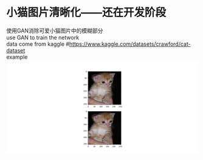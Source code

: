 # 小猫图片清晰化——还在开发阶段
使用GAN消除可爱小猫图片中的模糊部分  
use GAN to train the network   
data come from kaggle #https://www.kaggle.com/datasets/crawford/cat-dataset  
example  
![cat](cat1.png)
